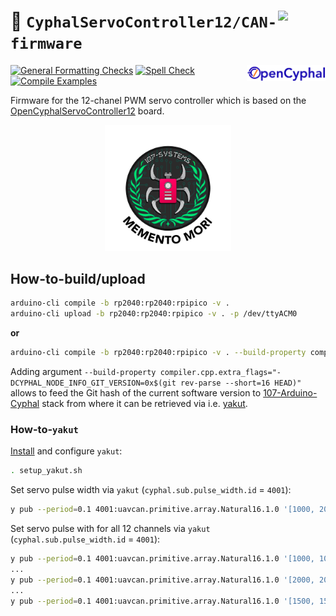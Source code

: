 <a href="https://107-systems.org/"><img align="right" src="https://raw.githubusercontent.com/107-systems/.github/main/logo/107-systems.png" width="15%"></a>
:floppy_disk: `CyphalServoController12/CAN-firmware`
====================================================
<a href="https://opencyphal.org/"><img align="right" src="https://raw.githubusercontent.com/107-systems/.github/main/logo/opencyphal.svg" width="25%"></a>
[![General Formatting Checks](https://github.com/107-systems/CyphalServoController12-CAN-firmware/workflows/General%20Formatting%20Checks/badge.svg)](https://github.com/107-systems/CyphalServoController12-CAN-firmware/actions?workflow=General+Formatting+Checks)
[![Spell Check](https://github.com/107-systems/CyphalServoController12-CAN-firmware/workflows/Spell%20Check/badge.svg)](https://github.com/107-systems/CyphalServoController12-CAN-firmware/actions?workflow=Spell+Check)
[![Compile Examples](https://github.com/107-systems/CyphalServoController12-CAN-firmware/workflows/Compile/badge.svg)](https://github.com/107-systems/CyphalServoController12-CAN-firmware/actions?workflow=Compile)

Firmware for the 12-chanel PWM servo controller which is based on the [OpenCyphalServoController12](https://github.com/generationmake/OpenCyphalServoController12) board.

<p align="center">
  <a href="https://github.com/107-systems/l3xz"><img src="https://raw.githubusercontent.com/107-systems/.github/main/logo/l3xz-logo-memento-mori-github.png" width="40%"></a>
</p>

## How-to-build/upload
```bash
arduino-cli compile -b rp2040:rp2040:rpipico -v .
arduino-cli upload -b rp2040:rp2040:rpipico -v . -p /dev/ttyACM0
```
**or**
```bash
arduino-cli compile -b rp2040:rp2040:rpipico -v . --build-property compiler.cpp.extra_flags="-DCYPHAL_NODE_INFO_GIT_VERSION=0x$(git rev-parse --short=16 HEAD)"
```
Adding argument `--build-property compiler.cpp.extra_flags="-DCYPHAL_NODE_INFO_GIT_VERSION=0x$(git rev-parse --short=16 HEAD)"` allows to feed the Git hash of the current software version to [107-Arduino-Cyphal](https://github.com/107-systems/107-Arduino-Cyphal) stack from where it can be retrieved via i.e. [yakut](https://github.com/opencyphal/yakut).

### How-to-`yakut`
[Install](https://github.com/OpenCyphal/yakut) and configure `yakut`:
```bash
. setup_yakut.sh
```
Set servo pulse width via `yakut` (`cyphal.sub.pulse_width.id` = `4001`):
```bash
y pub --period=0.1 4001:uavcan.primitive.array.Natural16.1.0 '[1000, 2000]'
```
Set servo pulse with for all 12 channels via `yakut` (`cyphal.sub.pulse_width.id` = `4001`):
```bash
y pub --period=0.1 4001:uavcan.primitive.array.Natural16.1.0 '[1000, 1000, 1000, 1000, 1000, 1000, 1000, 1000, 1000, 1000, 1000, 1000]'
...
y pub --period=0.1 4001:uavcan.primitive.array.Natural16.1.0 '[2000, 2000, 2000, 2000, 2000, 2000, 2000, 2000, 2000, 2000, 2000, 2000]'
...
y pub --period=0.1 4001:uavcan.primitive.array.Natural16.1.0 '[1500, 1500, 1500, 1500, 1500, 1500, 1500, 1500, 1500, 1500, 1500, 1500]'
```
